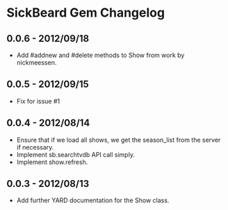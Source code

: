 # SickBeard Gem Changelog

## 0.0.6 - 2012/09/18

 * Add #addnew and #delete methods to Show from work by nickmeessen.

## 0.0.5 - 2012/09/15

 * Fix for issue #1

## 0.0.4 - 2012/08/14

* Ensure that if we load all shows, we get the season_list from the server if
  necessary.
* Implement sb.searchtvdb API call simply.
* Implement show.refresh.

## 0.0.3 - 2012/08/13
* Add further YARD documentation for the Show class.
